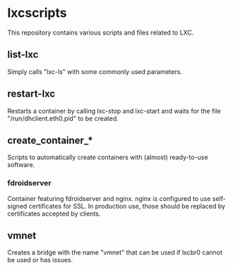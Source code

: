 # lxcscripts

This repository contains various scripts and files related to LXC.

## list-lxc

Simply calls "lxc-ls" with some commonly used parameters.

## restart-lxc

Restarts a container by calling lxc-stop and lxc-start and waits for the file "/run/dhclient.eth0.pid" to be created.

## create_container_*

Scripts to automatically create containers with (almost) ready-to-use software.

### fdroidserver

Container featuring fdroidserver and nginx. nginx is configured to use self-signed certificates for SSL. In production use, those should be replaced by certificates accepted by clients.

## vmnet

Creates a bridge with the name "vmnet" that can be used if lxcbr0 cannot be used or has issues.
